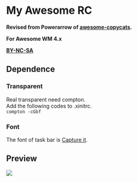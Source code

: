 # My Awesome RC

**Revised from  Powerarrow of [awesome-copycats](https://github.com/copycat-killer/awesome-copycats).**

**For Awesome WM 4.x**

**[BY-NC-SA](https://creativecommons.org/licenses/by-nc-sa/4.0/)**

## Dependence

### Transparent
Real transparent need compton.  
Add the following codes to .xinitrc.  
`compton -cGbf`

### Font
The font of task bar is [Capture it](http://www.dafont.com/capture-it.font).

## Preview

![](http://blog.mccarlog.com/wp-content/uploads/2017/08/awesome-fullscreen.jpg)
